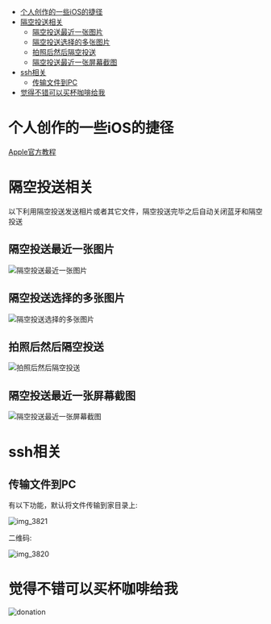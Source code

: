 
<!-- vim-markdown-toc GFM -->

* [个人创作的一些iOS的捷径](#个人创作的一些ios的捷径)
* [隔空投送相关](#隔空投送相关)
    * [隔空投送最近一张图片](#隔空投送最近一张图片)
    * [隔空投送选择的多张图片](#隔空投送选择的多张图片)
    * [拍照后然后隔空投送](#拍照后然后隔空投送)
    * [隔空投送最近一张屏幕截图](#隔空投送最近一张屏幕截图)
* [ssh相关](#ssh相关)
    * [传输文件到PC](#传输文件到pc)
* [觉得不错可以买杯咖啡给我](#觉得不错可以买杯咖啡给我)

<!-- vim-markdown-toc -->

# 个人创作的一些iOS的捷径

[Apple官方教程](https://support.apple.com/zh-cn/guide/shortcuts/welcome/ios)

# 隔空投送相关

以下利用隔空投送发送相片或者其它文件，隔空投送完毕之后自动关闭蓝牙和隔空投送

## 隔空投送最近一张图片

![隔空投送最近一张图片](https://user-images.githubusercontent.com/4246425/50548512-15f5e480-0c89-11e9-912d-9428a343446a.png)

## 隔空投送选择的多张图片

![隔空投送选择的多张图片](https://user-images.githubusercontent.com/4246425/50548527-76852180-0c89-11e9-93be-c9ce55bd99fa.png)


## 拍照后然后隔空投送

![拍照后然后隔空投送](https://user-images.githubusercontent.com/4246425/50548535-a6342980-0c89-11e9-94da-5fb4b52dd36e.png)

## 隔空投送最近一张屏幕截图

![隔空投送最近一张屏幕截图](https://user-images.githubusercontent.com/4246425/50548554-f6ab8700-0c89-11e9-963b-0626e8cf26bc.png)


# ssh相关

## 传输文件到PC

有以下功能，默认将文件传输到家目录上:

![img_3821](https://user-images.githubusercontent.com/4246425/50555202-da4c3080-0d03-11e9-8e43-3b79c808c4b4.png)

二维码:

![img_3820](https://user-images.githubusercontent.com/4246425/50555186-a53fde00-0d03-11e9-9886-e826478af891.png)

# 觉得不错可以买杯咖啡给我

![donation](https://cloud.githubusercontent.com/assets/4246425/24827592/553bc732-1c7f-11e7-8207-284cccbc2e5c.jpg)
